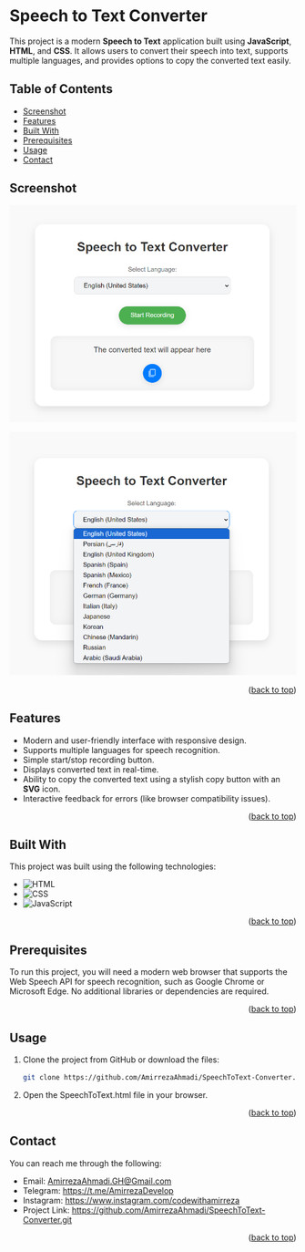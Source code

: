 # Speech to Text Converter

This project is a modern **Speech to Text** application built using **JavaScript**, **HTML**, and **CSS**. It allows users to convert their speech into text, supports multiple languages, and provides options to copy the converted text easily.

## Table of Contents
- [Screenshot](#screenshot)
- [Features](#features)
- [Built With](#built-with)
- [Prerequisites](#prerequisites)
- [Usage](#usage)
- [Contact](#contact)

## Screenshot

![Speech to Text Preview](example/SpeechToTextApp1.png)

![Speech to Text Preview](example/SpeechToTextApp2.png)


<p align="right">(<a href="#table-of-contents">back to top</a>)</p>

## Features

- Modern and user-friendly interface with responsive design.
- Supports multiple languages for speech recognition.
- Simple start/stop recording button.
- Displays converted text in real-time.
- Ability to copy the converted text using a stylish copy button with an **SVG** icon.
- Interactive feedback for errors (like browser compatibility issues).

<p align="right">(<a href="#table-of-contents">back to top</a>)</p>

## Built With

This project was built using the following technologies:

* ![HTML](https://img.shields.io/badge/-HTML5-orange)
* ![CSS](https://img.shields.io/badge/-CSS3-blue)
* ![JavaScript](https://img.shields.io/badge/-JavaScript-yellow)

<p align="right">(<a href="#table-of-contents">back to top</a>)</p>

## Prerequisites

To run this project, you will need a modern web browser that supports the Web Speech API for speech recognition, such as Google Chrome or Microsoft Edge. No additional libraries or dependencies are required.

<p align="right">(<a href="#table-of-contents">back to top</a>)</p>

## Usage

1. Clone the project from GitHub or download the files:
   ```bash
   git clone https://github.com/AmirrezaAhmadi/SpeechToText-Converter.git

2. Open the SpeechToText.html file in your browser.

<p align="right">(<a href="#table-of-contents">back to top</a>)</p>

## Contact

You can reach me through the following:

* Email: AmirrezaAhmadi.GH@Gmail.com
* Telegram: https://t.me/AmirrezaDevelop
* Instagram: https://www.instagram.com/codewithamirreza
* Project Link: https://github.com/AmirrezaAhmadi/SpeechToText-Converter.git

<p align="right">(<a href="#table-of-contents">back to top</a>)</p>
